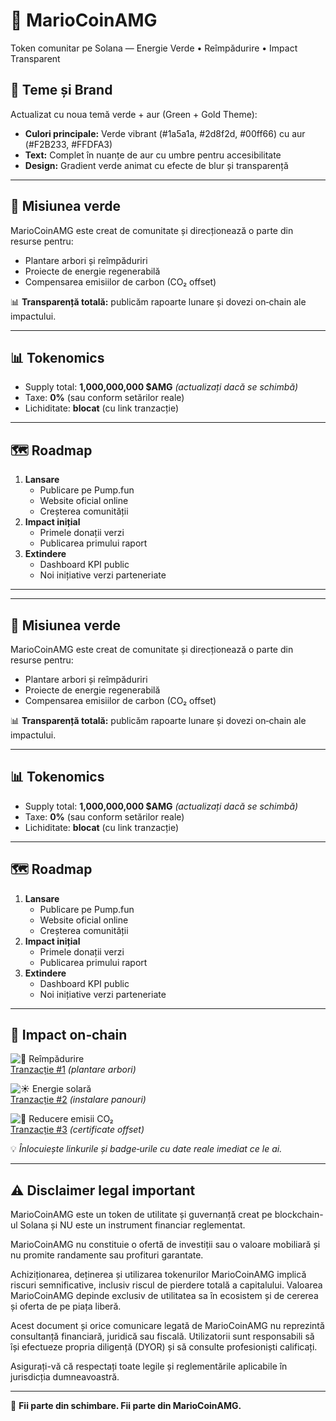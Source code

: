 # 🐢 MarioCoinAMG

Token comunitar pe Solana — Energie Verde • Reîmpădurire • Impact Transparent

## 🎨 Teme și Brand
Actualizat cu noua temă verde + aur (Green + Gold Theme):
- **Culori principale:** Verde vibrant (#1a5a1a, #2d8f2d, #00ff66) cu aur (#F2B233, #FFDFA3)
- **Text:** Complet în nuanțe de aur cu umbre pentru accesibilitate
- **Design:** Gradient verde animat cu efecte de blur și transparență




---

## 🌱 Misiunea verde
MarioCoinAMG este creat de comunitate și direcționează o parte din resurse pentru:
- Plantare arbori și reîmpăduriri
- Proiecte de energie regenerabilă
- Compensarea emisiilor de carbon (CO₂ offset)  

📊 **Transparență totală:** publicăm rapoarte lunare și dovezi on‑chain ale impactului.

---

## 📊 Tokenomics
- Supply total: **1,000,000,000 $AMG** *(actualizați dacă se schimbă)*
- Taxe: **0%** (sau conform setărilor reale)
- Lichiditate: **blocat** (cu link tranzacție)

---

## 🗺 Roadmap
1. **Lansare**
   - Publicare pe Pump.fun
   - Website oficial online
   - Creșterea comunității
2. **Impact inițial**
   - Primele donații verzi
   - Publicarea primului raport
3. **Extindere**
   - Dashboard KPI public
   - Noi inițiative verzi parteneriate

---

---

## 🌱 Misiunea verde
MarioCoinAMG este creat de comunitate și direcționează o parte din resurse pentru:
- Plantare arbori și reîmpăduriri
- Proiecte de energie regenerabilă
- Compensarea emisiilor de carbon (CO₂ offset)  

📊 **Transparență totală:** publicăm rapoarte lunare și dovezi on‑chain ale impactului.

---

## 📊 Tokenomics
- Supply total: **1,000,000,000 $AMG** *(actualizați dacă se schimbă)*
- Taxe: **0%** (sau conform setărilor reale)
- Lichiditate: **blocat** (cu link tranzacție)

---

## 🗺 Roadmap
1. **Lansare**
   - Publicare pe Pump.fun
   - Website oficial online
   - Creșterea comunității
2. **Impact inițial**
   - Primele donații verzi
   - Publicarea primului raport
3. **Extindere**
   - Dashboard KPI public
   - Noi inițiative verzi parteneriate

---

## 📂 Impact on‑chain

![🌳 Reîmpădurire](https://img.shields.io/badge/%F0%9F%8C%B3-Re%C3%AEmp%C4%83durire-brightgreen?style=for-the-badge)  
[Tranzacție #1](https://solscan.io/tx/EXEMPLU1) *(plantare arbori)*

![☀️ Energie solară](https://img.shields.io/badge/%E2%98%80%EF%B8%8F-Energie%20solar%C4%83-orange?style=for-the-badge)  
[Tranzacție #2](https://solscan.io/tx/EXEMPLU2) *(instalare panouri)*

![💨 Reducere emisii CO₂](https://img.shields.io/badge/%F0%9F%92%A8-Reducere%20emisii%20CO%E2%82%82-blue?style=for-the-badge)  
[Tranzacție #3](https://solscan.io/tx/EXEMPLU3) *(certificate offset)*  

💡 *Înlocuiește linkurile și badge‑urile cu date reale imediat ce le ai.*

---

## ⚠️ Disclaimer legal important

MarioCoinAMG este un token de utilitate și guvernanță creat pe blockchain-ul Solana și NU este un instrument financiar reglementat.

MarioCoinAMG nu constituie o ofertă de investiții sau o valoare mobiliară și nu promite randamente sau profituri garantate.

Achiziționarea, deținerea și utilizarea tokenurilor MarioCoinAMG implică riscuri semnificative, inclusiv riscul de pierdere totală a capitalului. Valoarea MarioCoinAMG depinde exclusiv de utilitatea sa în ecosistem și de cererea și oferta de pe piața liberă.

Acest document și orice comunicare legată de MarioCoinAMG nu reprezintă consultanță financiară, juridică sau fiscală. Utilizatorii sunt responsabili să își efectueze propria diligență (DYOR) și să consulte profesioniști calificați.

Asigurați-vă că respectați toate legile și reglementările aplicabile în jurisdicția dumneavoastră.

---

💛 **Fii parte din schimbare. Fii parte din MarioCoinAMG.**


